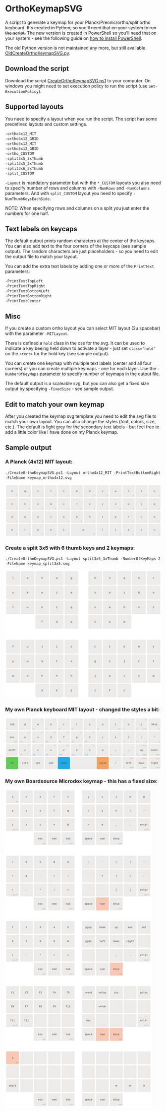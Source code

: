 # OrthoKeymapSVG

A script to generate a keymap for your Planck/Preonic/ortho/split ortho keyboard.
~~It's created in Python, so you'll need that on your system to run the script.~~
The new version is created in PowerShell so you'll need that on your system - see the following guide on [how to install PowerShell](https://docs.microsoft.com/en-us/powershell/scripting/install/installing-powershell?view=powershell-7.2).

The old Python version is not maintained any more, but still available [OldCreateOrthoKeymapSVG.py](OldCreateOrthoKeymapSVG.py).

## Download the script

Download the script [CreateOrthoKeymapSVG.ps1](CreateOrthoKeymapSVG.ps1) to your computer. On windows you might need to set execution policy to run the script (use `Set-ExecutionPolicy`).

## Supported layouts

You need to specify a layout when you run the script. The script has some predefined layouts and custom settings.

    -ortho4x12_MIT
    -ortho4x12_GRID
    -ortho5x12_MIT
    -ortho5x12_GRID
    -ortho_CUSTOM
    -split3x5_3xThumb
    -split3x5_2xThumb
    -split3x6_3xThumb
    -split_CUSTOM

`-Layout` is mandatory parameter but with the `*_CUSTOM` layouts you also need to specify number of rows and columns with `-NumRows` and `-NumColumns` parameters. And with `split_CUSTOM` layout you need to specify `-NumThumbKeysEachSide`.

NOTE: When specifying rows and columns on a split you just enter the numbers for one half.

## Text labels on keycaps

The default output prints random characters at the center of the keycaps. You can also add text to the four corners of the keycaps (see sample output). The random characters are just placeholders - so you need to edit the output file to match your layout.

You can add the extra text labels by adding one or more of the `PrintText` parameters:

    -PrintTextTopLeft
    -PrintTextTopRight
    -PrintTextBottomLeft
    -PrintTextBottomRight
    -PrintTextCenter

## Misc

If you create a custom ortho layout you can select MIT layout (2u spacebar) with the parameter `-MITLayout`.

There is defined a `hold` class in the css for the svg. It can be used to indicate a key beeing held down to activate a layer - just set `class="hold"` on the `<rect>` for the hold key (see sample output).

You can create one keymap with multiple text labels (center and all four corners) or you can create multiple keymaps - one for each layer. Use the `-NumberOfKeyMaps` parameter to specify number of keymaps in the output file.

The default output is a scaleable svg, but you can also get a fixed size output by specifying `-FixedSize` - see sample output.

## Edit to match your own keymap

After you created the keymap svg template you need to edit the svg file to match your own layout. You can also change the styles (font, colors, size, etc.). The default is light grey for the secondary text labels - but feel free to add a little color like I have done on my Planck keymap.

## Sample output

### A Planck (4x12) MIT layout:

    ./CreateOrthoKeymapSVG.ps1 -Layout ortho4x12_MIT -PrintTextBottomRight -FileName keymap_ortho4x12.svg

![keymap_ortho4x12.svg](keymap_ortho4x12.svg)

### Create a split 3x5 with 6 thumb keys and 2 keymaps:

    ./CreateOrthoKeymapSVG.ps1 -Layout split3x5_3xThumb -NumberOfKeyMaps 2 -FileName keymap_split3x5.svg

![keymap_split3x5.svg](keymap_split3x5.svg)

### My own Planck keyboard MIT layout - changed the styles a bit:

![keymap_planck.svg](keymap_planck.svg)

### My own Boardsource Microdox keymap - this has a fixed size:

![keymap_microdox.svg](keymap_microdox.svg)
